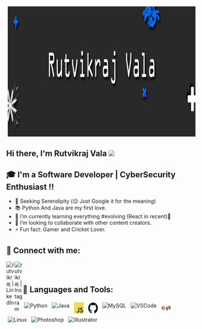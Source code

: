 <img src="https://github.com/rutvikraj/rutvikraj/blob/main/profile_card_2.png" height="350" width="1075" style="vertical-align:top; margin:4px">



## Hi there, I'm Rutvikraj Vala <img src="https://raw.githubusercontent.com/MartinHeinz/MartinHeinz/master/wave.gif" width="30px">



## 🎓 I'm a Software Developer | CyberSecurity Enthusiast !!

- 🔭 Seeking Serendipity (😉 Just Google it for the meaning)
- 📚 Python And Java are my first love.
- 🌱 I’m currently learning everything #evolving (React in recent)🤣
- 👯 I’m looking to collaborate with other content creators.
- ⚡ Fun fact: Gamer and Cricket Lover.


## :email: Connect with me:

[<img align="left" alt="rutvikraj | LinkedIn" width="22px" src="https://cdn.jsdelivr.net/npm/simple-icons@v3/icons/linkedin.svg" />][linkedin]
[<img align="left" alt="rutvikraj | Instagram" width="22px" src="https://cdn.jsdelivr.net/npm/simple-icons@v3/icons/instagram.svg" />][instagram]

<br />
<br />

## 🧰 Languages and Tools:

<p align="left">
<img src="https://avatars.githubusercontent.com/u/1525981?s=280&v=4" alt="Python" height="30" width="26" style="vertical-align:top; margin:4px">
<img src="https://brandslogos.com/wp-content/uploads/images/java-logo-1.png" alt="Java" height="30" width="26" style="vertical-align:top; margin:4px">
<img src="https://raw.githubusercontent.com/github/explore/80688e429a7d4ef2fca1e82350fe8e3517d3494d/topics/javascript/javascript.png" alt="Javascript" height="30" width="26" style="vertical-align:top; margin:4px">
<img src="https://raw.githubusercontent.com/github/explore/78df643247d429f6cc873026c0622819ad797942/topics/github/github.png" alt="Github" height="30" width="26" style="vertical-align:top; margin:4px">
<img src="https://www.freepnglogos.com/uploads/logo-mysql-png/logo-mysql-mysql-logo-png-images-are-download-crazypng-21.png" alt="MySQL" height="30" width="26" style="vertical-align:top; margin:4px">
<img src="https://banner2.cleanpng.com/20180326/pcw/kisspng-visual-studio-code-microsoft-visual-studio-source-notice-5ab888a49bf4e3.9400538815220430446388.jpg" alt="VSCode" height="30" width="26" style="vertical-align:top; margin:4px">
<img src="https://raw.githubusercontent.com/github/explore/80688e429a7d4ef2fca1e82350fe8e3517d3494d/topics/git/git.png" alt="Git" height="30" width="26" style="vertical-align:top; margin:4px">
<img src="https://pngimg.com/uploads/linux/linux_PNG1.png" alt="Linux" height="30" width="26" style="vertical-align:top; margin:4px">
<img src="https://upload.wikimedia.org/wikipedia/commons/a/af/Adobe_Photoshop_CC_icon.svg" alt="Photoshop" height="30" width="26" style="vertical-align:top; margin:4px">
<img src="https://upload.wikimedia.org/wikipedia/commons/f/fb/Adobe_Illustrator_CC_icon.svg" alt="Illustrator" height="30" width="26" style="vertical-align:top; margin:4px">

</p>
<br />
</br>

[linkedin]: https://www.linkedin.com/in/rutvikraj-vala-797737173/
[instagram]: https://www.instagram.com/_rutvikraj/
